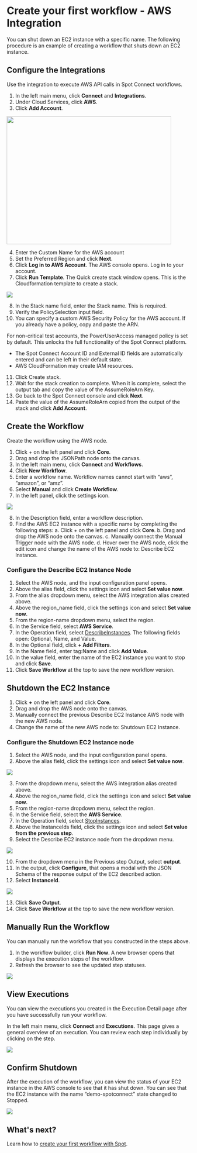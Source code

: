 # Create your first workflow - AWS Integration

You can shut down an EC2 instance with a specific name. The following procedure is an example of creating a workflow that shuts down an EC2 instance.  

## Configure the Integrations

Use the integration to execute AWS API calls in Spot Connect workflows.

1. In the left main menu, click **Connect** and **Integrations**.
2. Under Cloud Services, click **AWS**.
3. Click **Add Account**.

<img src="/spot-connect/_media/create-wrkflw-aws-1.png" width="450" height="350" />

4. Enter the Custom Name for the AWS account
5. Set the Preferred Region and click **Next**.
6. Click **Log in to AWS Account**. The AWS console opens. Log in to your account.  
7. Click **Run Template**. The Quick create stack window opens. This is the Cloudformation template to create a stack.

<img src="/spot-connect/_media/create-wrkflw-aws-2.png" />

8. In the Stack name field, enter the Stack name. This is required.
9. Verify the PolicySelection input field.
10. You can specify a custom AWS Security Policy for the AWS account. If you already have a policy, copy and paste the ARN.  

For non-critical test accounts, the PowerUserAccess managed policy is set by default. 	This unlocks the full functionality of the Spot Connect platform.

* The Spot Connect Account ID and External ID fields are automatically entered and can be left in their default state.
* AWS CloudFormation may create IAM resources.

11. Click Create stack.  
12. Wait for the stack creation to complete. When it is complete, select the output tab and copy the value of the AssumeRoleArn Key.
13. Go back to the Spot Connect console and click **Next**.  
14. Paste the value of the AssumeRoleArn copied from the output of the stack and click **Add Account**.

## Create the Workflow

Create the workflow using the AWS node.

1. Click + on the left panel and click **Core**.
2. Drag and drop the JSONPath node onto the canvas.
3. In the left main menu, click **Connect** and **Workflows**.
4. Click **New Workflow**.
5. Enter a workflow name. Workflow names cannot start with “aws”, “amazon”, or “amz”.
6. Select **Manual** and click **Create Workflow**.
7. In the left panel, click the settings icon.

<img src="/spot-connect/_media/create-wrkflw-spot-6.png" />

8. In the Description field, enter a workflow description.
9. Find the AWS EC2 instance with a specific name by completing the following steps:
  a. Click + on the left panel and click **Core**.
  b. Drag and drop the AWS node onto the canvas.
  c. Manually connect the Manual Trigger node with the AWS node.
  d. Hover over the AWS node, click the edit icon and change the name of the AWS node to: Describe EC2 Instance.

### Configure the Describe EC2 Instance Node

1. Select the AWS node, and the input configuration panel opens.
2. Above the alias field, click the settings icon and select **Set value now**.
3. From the alias dropdown menu, select the AWS integration alias created above.
4. Above the region_name field, click the settings icon and select **Set value now**.
5. From the region-name dropdown menu, select the region.
6. In the Service field, select **AWS Service**.
7. In the Operation field, select [DescribeInstances](https://boto3.amazonaws.com/v1/documentation/api/latest/reference/services/ec2/client/describe_instances.html#). The following fields open: Optional, Name, and Value.  
8. In the Optional field, click **+ Add Filters**.  
9. In the Name field, enter tag:Name and click **Add Value**.
10. In the value field, enter the name of the EC2 instance you want to stop and click **Save**.
11. Click **Save Workflow** at the top to save the new workflow version.

## Shutdown the EC2 Instance  

1. Click **+** on the left panel and click **Core**.  
2. Drag and drop the AWS node onto the canvas.
3. Manually connect the previous Describe EC2 Instance AWS node with the new AWS node.
4. Change the name of the new AWS node to: Shutdown EC2 Instance.

### Configure the Shutdown EC2 Instance node

1. Select the AWS node, and the input configuration panel opens.
2. Above the alias field, click the settings icon and select **Set value now**.

<img src="/spot-connect/_media/create-wrkflw-aws-3.png" />

3. From the dropdown menu, select the AWS integration alias created above.
4. Above the region_name field, click the settings icon and select **Set value now**.
5. From the region-name dropdown menu, select the region.
6. In the Service field, select the **AWS Service**.
7. In the Operation field, select [StopInstances](https://boto3.amazonaws.com/v1/documentation/api/latest/reference/services/ec2/client/stop_instances.html#).
8. Above the InstanceIds field, click the settings icon and select **Set value from the previous step**.
9. Select the Describe EC2 instance node from the dropdown menu.

<img src="/spot-connect/_media/create-wrkflw-aws-4.png" />

10. From the dropdown menu in the Previous step Output, select **output**.  
11. In the output, click **Configure**, that opens a modal with the JSON Schema of the response output of the EC2 described action.
12. Select **InstanceId**.

<img src="/spot-connect/_media/create-wrkflw-aws-5.png" />

13. Click **Save Output**.
14. Click **Save Workflow** at the top to save the new workflow version.  

## Manually Run the Workflow

You can manually run the workflow that you constructed in the steps above.

1. In the workflow builder, click **Run Now**. A new browser opens that displays the execution steps of the workflow.
2. Refresh the browser to see the updated step statuses.

<img src="/spot-connect/_media/create-wrkflw-aws-7.png" />

## View Executions

You can view the executions you created in the Execution Detail page after you have successfully run your workflow.

In the left main menu, click **Connect** and **Executions**. This page gives a general overview of an execution. You can review each step individually by clicking on the step.

<img src="/spot-connect/_media/create-wrkflw-aws-8.png" />

## Confirm Shutdown

After the execution of the workflow, you can view the status of your EC2 instance in the AWS console to see that it has shut down. You can see that the EC2 instance with the name “demo-spotconnect” state changed to Stopped.

<img src="/spot-connect/_media/create-wrkflw-aws-9.png" />

## What's next?

Learn how to [create your first workflow with Spot](spot-connect/get-to-know/create-first-workflow-spot).
